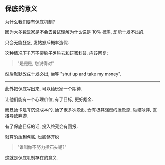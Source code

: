 

## 保底的意义

为什么我们要有保底机制?

因为大多数玩家是不会去尝试理解为什么说是 $10\%$ 概率, 却能十发不出的.

只会无能狂怒, 发帖怒斥概率造假.

这种情况下千万不要脑子发热去和玩家科普, 应该回复:

> "是是是, 您说得对"

然后默默改成十发必出, 坐等 "shut up and take my money".

---

此外把保底写出来, 可以给玩家一个期待.

让他们能有一个心理价位, 有了目标, 更好氪金.

而且抽卡是有沉没成本的, 抽了很多次没出, 会有极其强烈的挫败感, 破罐破摔, 直接导致弃游.

有了保底目标的话, 投入终究会有回报.

就算没达到保底, 也能够开脱

> "谁叫你不努力攒石头呢?"

这就是保底机制存在的意义.
